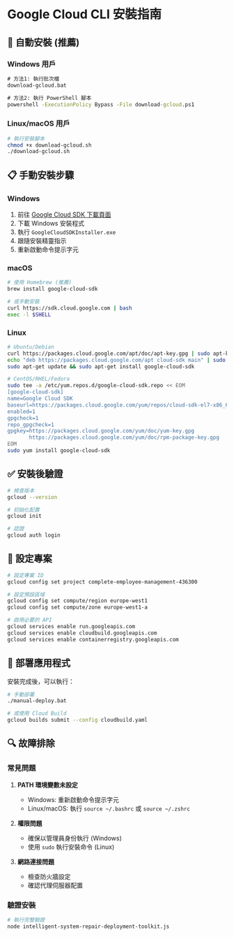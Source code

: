 # Google Cloud CLI 安裝指南

## 🚀 自動安裝 (推薦)

### Windows 用戶
```cmd
# 方法1: 執行批次檔
download-gcloud.bat

# 方法2: 執行 PowerShell 腳本
powershell -ExecutionPolicy Bypass -File download-gcloud.ps1
```

### Linux/macOS 用戶
```bash
# 執行安裝腳本
chmod +x download-gcloud.sh
./download-gcloud.sh
```

## 📋 手動安裝步驟

### Windows
1. 前往 [Google Cloud SDK 下載頁面](https://cloud.google.com/sdk/docs/install-sdk)
2. 下載 Windows 安裝程式
3. 執行 `GoogleCloudSDKInstaller.exe`
4. 跟隨安裝精靈指示
5. 重新啟動命令提示字元

### macOS
```bash
# 使用 Homebrew (推薦)
brew install google-cloud-sdk

# 或手動安裝
curl https://sdk.cloud.google.com | bash
exec -l $SHELL
```

### Linux
```bash
# Ubuntu/Debian
curl https://packages.cloud.google.com/apt/doc/apt-key.gpg | sudo apt-key add -
echo "deb https://packages.cloud.google.com/apt cloud-sdk main" | sudo tee -a /etc/apt/sources.list.d/google-cloud-sdk.list
sudo apt-get update && sudo apt-get install google-cloud-sdk

# CentOS/RHEL/Fedora
sudo tee -a /etc/yum.repos.d/google-cloud-sdk.repo << EOM
[google-cloud-sdk]
name=Google Cloud SDK
baseurl=https://packages.cloud.google.com/yum/repos/cloud-sdk-el7-x86_64
enabled=1
gpgcheck=1
repo_gpgcheck=1
gpgkey=https://packages.cloud.google.com/yum/doc/yum-key.gpg
       https://packages.cloud.google.com/yum/doc/rpm-package-key.gpg
EOM
sudo yum install google-cloud-sdk
```

## ✅ 安裝後驗證

```bash
# 檢查版本
gcloud --version

# 初始化配置
gcloud init

# 認證
gcloud auth login
```

## 🔧 設定專案

```bash
# 設定專案 ID
gcloud config set project complete-employee-management-436300

# 設定預設區域
gcloud config set compute/region europe-west1
gcloud config set compute/zone europe-west1-a

# 啟用必要的 API
gcloud services enable run.googleapis.com
gcloud services enable cloudbuild.googleapis.com
gcloud services enable containerregistry.googleapis.com
```

## 🚀 部署應用程式

安裝完成後，可以執行：
```bash
# 手動部署
./manual-deploy.bat

# 或使用 Cloud Build
gcloud builds submit --config cloudbuild.yaml
```

## 🔍 故障排除

### 常見問題
1. **PATH 環境變數未設定**
   - Windows: 重新啟動命令提示字元
   - Linux/macOS: 執行 `source ~/.bashrc` 或 `source ~/.zshrc`

2. **權限問題**
   - 確保以管理員身份執行 (Windows)
   - 使用 `sudo` 執行安裝命令 (Linux)

3. **網路連接問題**
   - 檢查防火牆設定
   - 確認代理伺服器配置

### 驗證安裝
```bash
# 執行完整驗證
node intelligent-system-repair-deployment-toolkit.js
```
